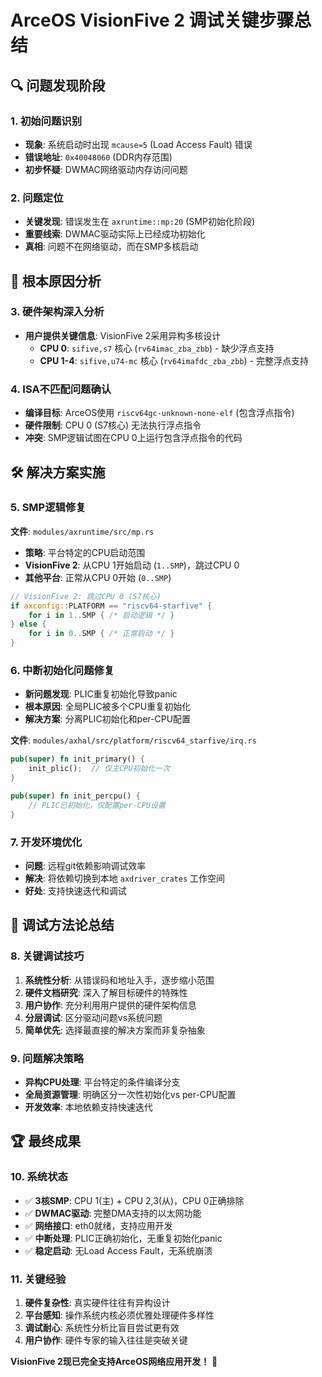 # ArceOS VisionFive 2 调试关键步骤总结

## 🔍 **问题发现阶段**

### 1. 初始问题识别
- **现象**: 系统启动时出现 `mcause=5` (Load Access Fault) 错误
- **错误地址**: `0x40048060` (DDR内存范围)
- **初步怀疑**: DWMAC网络驱动内存访问问题

### 2. 问题定位
- **关键发现**: 错误发生在 `axruntime::mp:20` (SMP初始化阶段)
- **重要线索**: DWMAC驱动实际上已经成功初始化
- **真相**: 问题不在网络驱动，而在SMP多核启动

## 🧩 **根本原因分析**

### 3. 硬件架构深入分析
- **用户提供关键信息**: VisionFive 2采用异构多核设计
  - **CPU 0**: `sifive,s7` 核心 (`rv64imac_zba_zbb`) - 缺少浮点支持
  - **CPU 1-4**: `sifive,u74-mc` 核心 (`rv64imafdc_zba_zbb`) - 完整浮点支持

### 4. ISA不匹配问题确认
- **编译目标**: ArceOS使用 `riscv64gc-unknown-none-elf` (包含浮点指令)
- **硬件限制**: CPU 0 (S7核心) 无法执行浮点指令
- **冲突**: SMP逻辑试图在CPU 0上运行包含浮点指令的代码

## 🛠️ **解决方案实施**

### 5. SMP逻辑修复
**文件**: `modules/axruntime/src/mp.rs`
- **策略**: 平台特定的CPU启动范围
- **VisionFive 2**: 从CPU 1开始启动 (`1..SMP`)，跳过CPU 0
- **其他平台**: 正常从CPU 0开始 (`0..SMP`)

```rust
// VisionFive 2: 跳过CPU 0 (S7核心)
if axconfig::PLATFORM == "riscv64-starfive" {
    for i in 1..SMP { /* 启动逻辑 */ }
} else {
    for i in 0..SMP { /* 正常启动 */ }
}
```

### 6. 中断初始化问题修复
- **新问题发现**: PLIC重复初始化导致panic
- **根本原因**: 全局PLIC被多个CPU重复初始化
- **解决方案**: 分离PLIC初始化和per-CPU配置

**文件**: `modules/axhal/src/platform/riscv64_starfive/irq.rs`
```rust
pub(super) fn init_primary() {
    init_plic();  // 仅主CPU初始化一次
}

pub(super) fn init_percpu() {
    // PLIC已初始化，仅配置per-CPU设置
}
```

### 7. 开发环境优化
- **问题**: 远程git依赖影响调试效率
- **解决**: 将依赖切换到本地 `axdriver_crates` 工作空间
- **好处**: 支持快速迭代和调试

## 🎯 **调试方法论总结**

### 8. 关键调试技巧
1. **系统性分析**: 从错误码和地址入手，逐步缩小范围
2. **硬件文档研究**: 深入了解目标硬件的特殊性
3. **用户协作**: 充分利用用户提供的硬件架构信息
4. **分层调试**: 区分驱动问题vs系统问题
5. **简单优先**: 选择最直接的解决方案而非复杂抽象

### 9. 问题解决策略
- **异构CPU处理**: 平台特定的条件编译分支
- **全局资源管理**: 明确区分一次性初始化vs per-CPU配置
- **开发效率**: 本地依赖支持快速迭代

## 🏆 **最终成果**

### 10. 系统状态
- ✅ **3核SMP**: CPU 1(主) + CPU 2,3(从)，CPU 0正确排除
- ✅ **DWMAC驱动**: 完整DMA支持的以太网功能
- ✅ **网络接口**: eth0就绪，支持应用开发
- ✅ **中断处理**: PLIC正确初始化，无重复初始化panic
- ✅ **稳定启动**: 无Load Access Fault，无系统崩溃

### 11. 关键经验
1. **硬件复杂性**: 真实硬件往往有异构设计
2. **平台感知**: 操作系统内核必须优雅处理硬件多样性
3. **调试耐心**: 系统性分析比盲目尝试更有效
4. **用户协作**: 硬件专家的输入往往是突破关键

**VisionFive 2现已完全支持ArceOS网络应用开发！** 🎉
